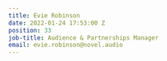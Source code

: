 ```yaml
---
title: Evie Robinson
date: 2022-01-24 17:53:00 Z
position: 33
job-title: Audience & Partnerships Manager
email: evie.robinson@novel.audio
---
```


